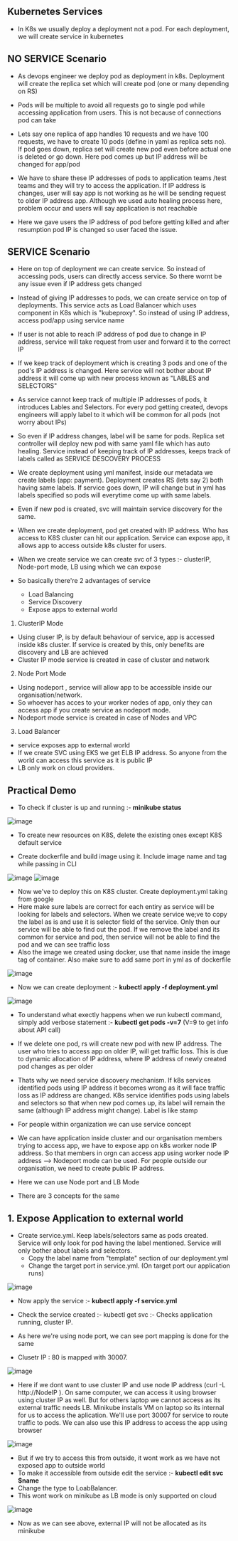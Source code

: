Kubernetes Services
-
- In K8s we usually deploy a deployment not a pod. For each deployment, we will create service in kubernetes

NO SERVICE Scenario
-
- As devops engineer we deploy pod as deployment in k8s. Deployment will create the replica set which will create pod (one or many depending on RS)
- Pods will be multiple to avoid all requests go to single pod while accessing application from users. This is not because of connections pod can take
- Lets say one replica of app handles 10 requests and we have 100 requests, we have to create 10 pods (define in yaml as replica sets no). If pod goes down, replica set will create new pod even before actual one is deleted or go down. Here pod comes up but IP address will be changed for app/pod
- We have to share these IP addresses of pods to application teams /test teams and they will try to access the application. If IP address is changes, user will say app is not working as he will be sending request to older IP address app. Although we used auto healing process here, problem occur and users will say application is not reachable
 
- Here we gave users the IP address of pod before getting killed and after resumption pod IP is changed so user faced the issue.

SERVICE Scenario
-
- Here on top of deployment we can create service. So instead of accessing pods, users can directly access service. So there wornt be any issue even if IP address gets changed
- Instead of giving IP addresses to pods, we can create service on top of deployments. This service acts as Load Balancer which uses component in K8s which is "kubeproxy". So instead of using IP address, access pod/app using service name
- If user is not able to reach IP address of pod due to change in IP address, service will take request from user and forward it to the correct IP

- If we keep track of deployment which is creating 3 pods and one of the pod's IP address is changed. Here service will not bother about IP address it will come up with new process known as "LABLES and SELECTORS"
- As service cannot keep track of multiple IP addresses of pods, it introduces Lables and Selectors. For every pod getting created, devops engineers will apply label to it which will be common for all pods (not worry about IPs)
- So even if IP address changes, label will be same for pods. Replica set controller will deploy new pod with same yaml file which has auto healing. Service instead of keeping track of IP addresses, keeps track of labels called as SERVICE DESCOVERY PROCESS

- We create deployment using yml manifest, inside our metadata we create labels (app: payment). Deployment creates RS (lets say 2) both having same labels. If service goes down, IP will change but in yml has labels specified so pods will everytime come up with same labels.
- Even if new pod is created, svc will maintain service discovery for the same.

- When we create deployment, pod get created with IP address. Who has access to K8S cluster can hit our application. Service can expose app, it allows app to access outside k8s cluster for users.
- When we create service we can create svc of 3 types :- clusterIP, Node-port mode, LB using which we can expose 


- So basically there're 2 advantages of service
  - Load Balancing
  - Service Discovery
  - Expose apps to external world
 
1. ClusterIP Mode
- Using cluser IP, is by default behaviour of service, app is accessed inside k8s cluster. If service is created by this, only benefits are discovery and LB are achieved
- Cluster IP mode service is created in case of cluster and network

2. Node Port Mode
- Using nodeport , service will allow app to be accessible inside our organisation/network.
- So whoever has acces to your worker nodes of app, only they can access app if you create service as nodeport mode.
- Nodeport mode service is created in case of Nodes and VPC

3. Load Balancer
- service exposes app to external world
- If we create SVC using EKS we get ELB IP address. So anyone from the world can access this service as it is public IP
- LB only work on cloud providers.


Practical Demo
-
- To check if cluster is up and running :- **minikube status**

![image](https://github.com/user-attachments/assets/50c2e633-a100-4616-bcf1-d24c4f5c3ab5)

- To create new resources on K8S, delete the existing ones except K8S default service

- Create dockerfile and build image using it. Include image name and tag while passing in CLI

![image](https://github.com/user-attachments/assets/3bc68239-4b7f-439e-91d0-7b575c4f8977)
![image](https://github.com/user-attachments/assets/40f0c840-13d7-48a3-8ea4-71d2b191ea17)

- Now we've to deploy this on K8S cluster. Create deployment.yml taking from google
- Here make sure labels are correct for each entiry as service will be looking for labels and selectors. When we create service we;ve to copy the label as is and use it is selector field of the service. Only then our service will be able to find out the pod. If we remove the label and its common for service and pod, then service will not be able to find the pod and we can see traffic loss
- Also the image we created using docker, use that name inside the image tag of container. Also make sure to add same port in yml as of dockerfile

![image](https://github.com/user-attachments/assets/87f16032-3ebe-45cd-9f8e-90d73556d57f)

- Now we can create deployment :- **kubectl apply -f deployment.yml**

![image](https://github.com/user-attachments/assets/a7e8e659-78a5-42ca-aff3-18f617e0f496)

- To understand what exectly happens when we run kubectl command, simply add verbose statement :- **kubectl get pods -v=7**   (V=9 to get info about API call)

- If we delete one pod, rs will create new pod with new IP address. The user who tries to access app on older IP, will get traffic loss. This is due to dynamic allocation of IP address, where IP address of newly created pod changes as per older
- Thats why we need service discovery mechanism. If k8s services identified pods using IP address it becomes wrong as it will face traffic loss as IP address are changed. K8s service identifies pods using labels and selectors so that when new pod comes up, its label will remain the same (although IP address might change). Label is like stamp

- For people within organization we can use service concept
- We can have application inside cluster and our organisation members trying to access app, we have to expose app on k8s worker node IP address. So that members in orgn can access app using worker node IP address  --> Nodeport mode can be used. For people outside our organisation, we need to create public IP address.
- Here we can use Node port and LB Mode

- There are 3 concepts for the same

**1. Expose Application to external world**
-
- Create service.yml. Keep labels/selectors same as pods created. Service will only look for pod having the label mentioned. Service will only bother about labels and selectors.
  - Copy the label name from "template" section of our deployment.yml
  - Change the target port in service.yml. (On target port our application runs)
 
 ![image](https://github.com/user-attachments/assets/7c9b2863-504f-453d-acb7-9d63f540d886)

  - Now apply the service :- **kubectl apply -f service.yml**

  - Check the service created :- kubectl get svc :- Checks application running, cluster IP.
  - As here we're using node port, we can see port mapping is done for the same
  - Clusetr IP : 80 is mapped with 30007.

![image](https://github.com/user-attachments/assets/a20edd99-7dad-4370-ba26-d6defac866fb)

  - Here if we dont want to use cluster IP and use node IP address (curl -L http://NodeIP ). On same computer, we can access it using browser using cluster IP as well. But for others laptop we cannot access as its external traffic needs LB. Minikube installs VM on laptop so its internal for us to access the aplication. We'll use port 30007 for service to route traffic to pods. We can also use this IP address to access the app using browser

![image](https://github.com/user-attachments/assets/ca0c24a3-7fcc-41dc-809f-0720e97cd3c5)

  -   But if we try to access this from outside, it wont work as we have not exposed app to outside world
  -   To make it accessible from outside edit the service :- **kubectl edit svc $name**
  -   Change the type to LoabBalancer.
  -   This wont work on minikube as LB mode is only supported on cloud

![image](https://github.com/user-attachments/assets/d84502f6-cba8-4aec-98f9-0f39b11440b8)

  - Now as we can see above, external IP will not be allocated as its minikube
